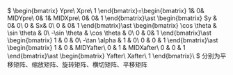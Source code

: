 ﻿$
\begin{bmatrix}
Ypre\\
Xpre\\
1
\end{bmatrix}=\begin{bmatrix}
 1&  0& MIDYpre\\
 0&  1& MIDXpre\\
 0&  0& 1
\end{bmatrix}\ast \begin{bmatrix}
Sy &  0& 0\\
0 &  Sx& 0\\
0 &  0& 1
\end{bmatrix}\ast \begin{bmatrix}
\cos \theta & \sin \theta & 0\\
-\sin \theta & \cos \theta & 0\\
0 &  0& 1
\end{bmatrix}\ast \begin{bmatrix}
1 & 0 & 0\\
-\tan \alpha & 1 & 0\\
0 & 0 & 1
\end{bmatrix}\ast \begin{bmatrix}
1 & 0 & MIDYafter\\
0 & 1 & MIDXafter\\
0 & 0 & 1
\end{bmatrix}\ast \begin{bmatrix}
Yafter\\
Xafter\\
1
\end{bmatrix}\\
$
分别为平移矩阵、缩放矩阵、旋转矩阵、横切矩阵、平移矩阵